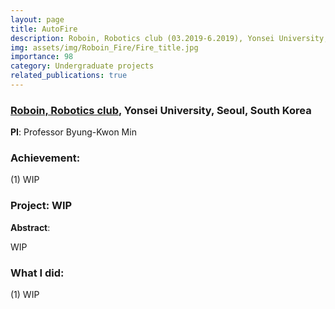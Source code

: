 ```yaml
---
layout: page
title: AutoFire
description: Roboin, Robotics club (03.2019-6.2019), Yonsei University, Seoul, South Korea
img: assets/img/Roboin_Fire/Fire_title.jpg
importance: 98
category: Undergraduate projects
related_publications: true
---
```


### **<a href='https://www.youtube.com/@RoboinYonseiUniversity'>Roboin, Robotics club</a>**, Yonsei University, Seoul, South Korea

**PI**: Professor Byung-Kwon Min

### **Achievement**:

(1) WIP

### **Project**: **WIP**


**Abstract**: 

WIP

<!-- <div class="row">
    <div class="col-sm-12 mt-3 mt-md-0">
        <iframe width="560" height="315" src="https://www.youtube.com/embed/K9j5tbMQyQ8?si=jzIWZHkj6rxLiq0p" title="YouTube video player" frameborder="0" allow="accelerometer; autoplay; clipboard-write; encrypted-media; gyroscope; picture-in-picture; web-share" referrerpolicy="strict-origin-when-cross-origin" allowfullscreen></iframe>
    </div>
</div>
<div class="caption">
    Overview video of the wearable hip complex assist robot project.
</div>

<div class="row">
    <div class="col-sm mt-3 mt-md-0">
        {% include figure.liquid loading="eager" path="assets/img/KIST/KIST_system.png" title="intro image" class="img-fluid rounded z-depth-1" %}
    </div>
</div>
<div class="caption">
    Hardware overview.
</div>
<div class="row">
    <div class="col-sm mt-3 mt-md-0">
        {% include figure.liquid loading="eager" path="assets/img/KIST/KIST_model.png" title="intro image" class="img-fluid rounded z-depth-1" %}
    </div>
</div>
<div class="caption">
    Model overview.
</div>
<div class="row">
    <div class="col-sm mt-3 mt-md-0">
        {% include figure.liquid loading="eager" path="assets/img/KIST/KIST_result.png" title="intro image" class="img-fluid rounded z-depth-1" %}
    </div>
</div>
<div class="caption">
    Temporary result of gait assesment.
</div> -->


### **What I did**:

(1) WIP

<!-- <div class="row">
    <div class="col-sm-12 mt-3 mt-md-0">
        <iframe width="560" height="315" src="https://www.youtube.com/embed/WNiAA-gsbOs?si=T-_nhnDrN_3QO33I" title="YouTube video player" frameborder="0" allow="accelerometer; autoplay; clipboard-write; encrypted-media; gyroscope; picture-in-picture; web-share" referrerpolicy="strict-origin-when-cross-origin" allowfullscreen></iframe>
    </div>
</div>
<div class="caption">
    Outdoor hiking experiment - World's First Wearable Robot Challenge in the Wild.
</div>

<div class="row">
    <div class="col-sm mt-3 mt-md-0">
        {% include figure.liquid loading="eager" path="assets/img/KIST/KIST_exp.png" title="intro image" class="img-fluid rounded z-depth-1" %}
    </div>
</div>
<div class="caption">
    Endless treadmill walking experiments.
</div>




etc. 
<div class="row">
    <div class="col-sm mt-3 mt-md-0">
        {% include figure.liquid loading="eager" path="assets/img/KIST/KIST_labmember.jpg" title="fab image" class="img-fluid rounded z-depth-1" %}
    </div>
    <div class="col-sm mt-3 mt-md-0">
        {% include figure.liquid loading="eager" path="assets/img/KIST/KIST_Me.jpg" title="fab image" class="img-fluid rounded z-depth-1" %}
    </div>
</div> -->